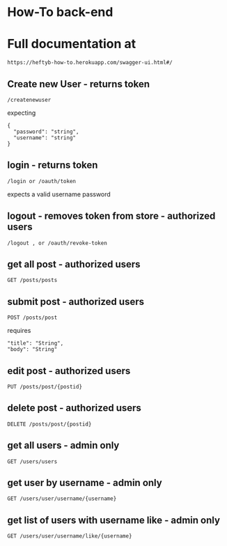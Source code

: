 # How-To back-end

# Full documentation at
```
https://heftyb-how-to.herokuapp.com/swagger-ui.html#/
```


## Create new User - returns token
```
/createnewuser
```
expecting
```
{
  "password": "string",
  "username": "string"
}
```
## login - returns token
```
/login or /oauth/token
``` 
expects a valid username password

## logout - removes token from store - authorized users
```
/logout , or /oauth/revoke-token 
```

## get all post - authorized users
```
GET /posts/posts
```

## submit post - authorized users
```
POST /posts/post
```
requires
```
"title": "String",
"body": "String"
```

## edit post - authorized users
```
PUT /posts/post/{postid}
```

## delete post - authorized users
```
DELETE /posts/post/{postid}
```

## get all users - admin only
```
GET /users/users
```

## get user by username - admin only
```
GET /users/user/username/{username}
```

## get list of users with username like - admin only
```
GET /users/user/username/like/{username}
```
